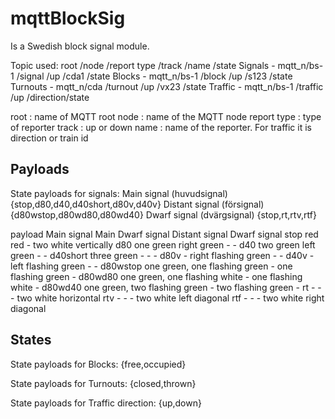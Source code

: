 # mqttBlockSig
Is a Swedish block signal module.

Topic used:
             root  /node /report type  /track  /name     /state
 Signals   - mqtt_n/bs-1 /signal       /up     /cda1     /state
 Blocks    - mqtt_n/bs-1 /block        /up     /s123     /state
 Turnouts  - mqtt_n/cda  /turnout      /up     /vx23     /state
 Traffic   - mqtt_n/bs-1 /traffic      /up     /direction/state

 root        : name of MQTT root
 node        : name of the MQTT node
 report type : type of reporter
 track       : up or down
 name        : name of the reporter. For traffic it is direction or train id

## Payloads
State payloads for signals:
Main signal (huvudsignal)	{stop,d80,d40,d40short,d80v,d40v}
Distant signal (försignal)	{d80wstop,d80wd80,d80wd40}
Dwarf signal (dvärgsignal)	{stop,rt,rtv,rtf}

payload		Main signal						Main Dwarf signal		Distant signal		Dwarf signal
 stop		red								red						-					two white vertically
 d80		one green						right green				-					-
 d40		two green						left green				-					-
 d40short	three green						-						-					-
 d80v       -								right flashing green	-					-
 d40v		-								left flashing green		-					-
 d80wstop	one green, one flashing green	-						one flashing green	-
 d80wd80	one green, one flashing white	-						one flashing white	-
 d80wd40	one green, two flashing green	-						two flashing green	-
 rt			-								-						-					two white horizontal
 rtv		-								-						-					two white left diagonal
 rtf		-								-						-					two white right diagonal

## States
State payloads for Blocks:
{free,occupied}

State payloads for Turnouts:
{closed,thrown}

State payloads for Traffic direction:
{up,down}
